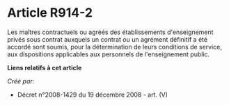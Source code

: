# Article R914-2

Les maîtres contractuels ou agréés des établissements d'enseignement privés sous  contrat auxquels un contrat ou un agrément
définitif a été accordé sont soumis,  pour la détermination de leurs conditions de service, aux dispositions  applicables aux
personnels de l'enseignement public.

**Liens relatifs à cet article**

_Créé par_:

  - Décret n°2008-1429 du 19 décembre 2008 - art. (V)
